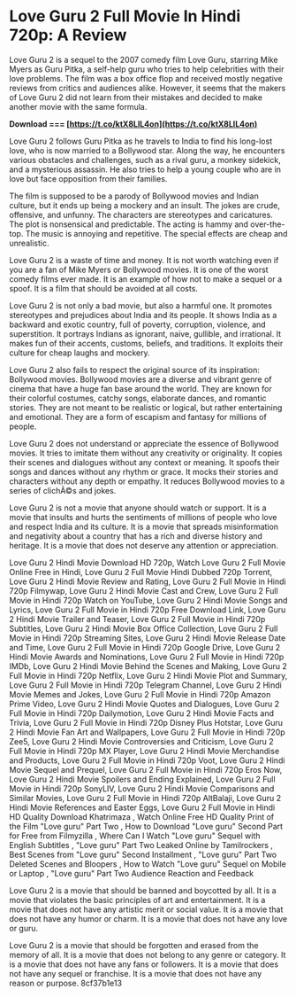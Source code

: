 
 
# Love Guru 2 Full Movie In Hindi 720p: A Review
 
Love Guru 2 is a sequel to the 2007 comedy film Love Guru, starring Mike Myers as Guru Pitka, a self-help guru who tries to help celebrities with their love problems. The film was a box office flop and received mostly negative reviews from critics and audiences alike. However, it seems that the makers of Love Guru 2 did not learn from their mistakes and decided to make another movie with the same formula.
 
**Download === [https://t.co/ktX8LlL4on](https://t.co/ktX8LlL4on)**


 
Love Guru 2 follows Guru Pitka as he travels to India to find his long-lost love, who is now married to a Bollywood star. Along the way, he encounters various obstacles and challenges, such as a rival guru, a monkey sidekick, and a mysterious assassin. He also tries to help a young couple who are in love but face opposition from their families.
 
The film is supposed to be a parody of Bollywood movies and Indian culture, but it ends up being a mockery and an insult. The jokes are crude, offensive, and unfunny. The characters are stereotypes and caricatures. The plot is nonsensical and predictable. The acting is hammy and over-the-top. The music is annoying and repetitive. The special effects are cheap and unrealistic.
 
Love Guru 2 is a waste of time and money. It is not worth watching even if you are a fan of Mike Myers or Bollywood movies. It is one of the worst comedy films ever made. It is an example of how not to make a sequel or a spoof. It is a film that should be avoided at all costs.
  
Love Guru 2 is not only a bad movie, but also a harmful one. It promotes stereotypes and prejudices about India and its people. It shows India as a backward and exotic country, full of poverty, corruption, violence, and superstition. It portrays Indians as ignorant, naive, gullible, and irrational. It makes fun of their accents, customs, beliefs, and traditions. It exploits their culture for cheap laughs and mockery.
 
Love Guru 2 also fails to respect the original source of its inspiration: Bollywood movies. Bollywood movies are a diverse and vibrant genre of cinema that have a huge fan base around the world. They are known for their colorful costumes, catchy songs, elaborate dances, and romantic stories. They are not meant to be realistic or logical, but rather entertaining and emotional. They are a form of escapism and fantasy for millions of people.
 
Love Guru 2 does not understand or appreciate the essence of Bollywood movies. It tries to imitate them without any creativity or originality. It copies their scenes and dialogues without any context or meaning. It spoofs their songs and dances without any rhythm or grace. It mocks their stories and characters without any depth or empathy. It reduces Bollywood movies to a series of clichÃ©s and jokes.
  
Love Guru 2 is not a movie that anyone should watch or support. It is a movie that insults and hurts the sentiments of millions of people who love and respect India and its culture. It is a movie that spreads misinformation and negativity about a country that has a rich and diverse history and heritage. It is a movie that does not deserve any attention or appreciation.
 
Love Guru 2 Hindi Movie Download HD 720p,  Watch Love Guru 2 Full Movie Online Free in Hindi,  Love Guru 2 Full Movie Hindi Dubbed 720p Torrent,  Love Guru 2 Hindi Movie Review and Rating,  Love Guru 2 Full Movie in Hindi 720p Filmywap,  Love Guru 2 Hindi Movie Cast and Crew,  Love Guru 2 Full Movie in Hindi 720p Watch on YouTube,  Love Guru 2 Hindi Movie Songs and Lyrics,  Love Guru 2 Full Movie in Hindi 720p Free Download Link,  Love Guru 2 Hindi Movie Trailer and Teaser,  Love Guru 2 Full Movie in Hindi 720p Subtitles,  Love Guru 2 Hindi Movie Box Office Collection,  Love Guru 2 Full Movie in Hindi 720p Streaming Sites,  Love Guru 2 Hindi Movie Release Date and Time,  Love Guru 2 Full Movie in Hindi 720p Google Drive,  Love Guru 2 Hindi Movie Awards and Nominations,  Love Guru 2 Full Movie in Hindi 720p IMDb,  Love Guru 2 Hindi Movie Behind the Scenes and Making,  Love Guru 2 Full Movie in Hindi 720p Netflix,  Love Guru 2 Hindi Movie Plot and Summary,  Love Guru 2 Full Movie in Hindi 720p Telegram Channel,  Love Guru 2 Hindi Movie Memes and Jokes,  Love Guru 2 Full Movie in Hindi 720p Amazon Prime Video,  Love Guru 2 Hindi Movie Quotes and Dialogues,  Love Guru 2 Full Movie in Hindi 720p Dailymotion,  Love Guru 2 Hindi Movie Facts and Trivia,  Love Guru 2 Full Movie in Hindi 720p Disney Plus Hotstar,  Love Guru 2 Hindi Movie Fan Art and Wallpapers,  Love Guru 2 Full Movie in Hindi 720p Zee5,  Love Guru 2 Hindi Movie Controversies and Criticism,  Love Guru 2 Full Movie in Hindi 720p MX Player,  Love Guru 2 Hindi Movie Merchandise and Products,  Love Guru 2 Full Movie in Hindi 720p Voot,  Love Guru 2 Hindi Movie Sequel and Prequel,  Love Guru 2 Full Movie in Hindi 720p Eros Now,  Love Guru 2 Hindi Movie Spoilers and Ending Explained,  Love Guru 2 Full Movie in Hindi 720p SonyLIV,  Love Guru 2 Hindi Movie Comparisons and Similar Movies,  Love Guru 2 Full Movie in Hindi 720p AltBalaji,  Love Guru 2 Hindi Movie References and Easter Eggs,  Love Guru 2 Full Movie in Hindi HD Quality Download Khatrimaza ,  Watch Online Free HD Quality Print of the Film "Love guru" Part Two ,  How to Download "Love guru" Second Part for Free from Filmyzilla ,  Where Can I Watch "Love guru" Sequel with English Subtitles ,  "Love guru" Part Two Leaked Online by Tamilrockers ,  Best Scenes from "Love guru" Second Installment ,  "Love guru" Part Two Deleted Scenes and Bloopers ,  How to Watch "Love guru" Sequel on Mobile or Laptop ,  "Love guru" Part Two Audience Reaction and Feedback
 
Love Guru 2 is a movie that should be banned and boycotted by all. It is a movie that violates the basic principles of art and entertainment. It is a movie that does not have any artistic merit or social value. It is a movie that does not have any humor or charm. It is a movie that does not have any love or guru.
 
Love Guru 2 is a movie that should be forgotten and erased from the memory of all. It is a movie that does not belong to any genre or category. It is a movie that does not have any fans or followers. It is a movie that does not have any sequel or franchise. It is a movie that does not have any reason or purpose.
 8cf37b1e13
 
